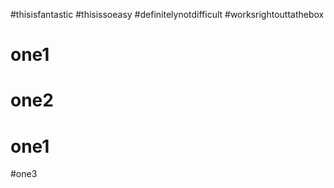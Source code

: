 #thisisfantastic
#thisissoeasy
#definitelynotdifficult
#worksrightouttathebox

# one1
# one2
# one1
#one3
